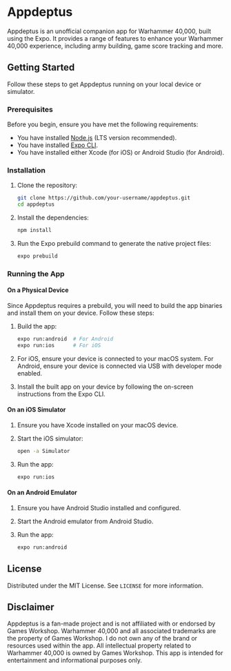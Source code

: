 # Appdeptus

Appdeptus is an unofficial companion app for Warhammer 40,000, built using the Expo. It provides a range of features to enhance your Warhammer 40,000 experience, including army building, game score tracking and more.

## Getting Started

Follow these steps to get Appdeptus running on your local device or simulator.

### Prerequisites

Before you begin, ensure you have met the following requirements:

- You have installed [Node.js](https://nodejs.org/en/download/) (LTS version recommended).
- You have installed [Expo CLI](https://docs.expo.dev/get-started/installation/).
- You have installed either Xcode (for iOS) or Android Studio (for Android).

### Installation

1. Clone the repository:

   ```bash
   git clone https://github.com/your-username/appdeptus.git
   cd appdeptus
   ```

2. Install the dependencies:

   ```bash
   npm install
   ```

3. Run the Expo prebuild command to generate the native project files:

   ```bash
   expo prebuild
   ```

### Running the App

#### On a Physical Device

Since Appdeptus requires a prebuild, you will need to build the app binaries and install them on your device. Follow these steps:

1. Build the app:

   ```bash
   expo run:android  # For Android
   expo run:ios      # For iOS
   ```

2. For iOS, ensure your device is connected to your macOS system. For Android, ensure your device is connected via USB with developer mode enabled.

3. Install the built app on your device by following the on-screen instructions from the Expo CLI.

#### On an iOS Simulator

1. Ensure you have Xcode installed on your macOS device.
2. Start the iOS simulator:

   ```bash
   open -a Simulator
   ```

3. Run the app:

   ```bash
   expo run:ios
   ```

#### On an Android Emulator

1. Ensure you have Android Studio installed and configured.
2. Start the Android emulator from Android Studio.
3. Run the app:

   ```bash
   expo run:android
   ```

## License

Distributed under the MIT License. See `LICENSE` for more information.

## Disclaimer

Appdeptus is a fan-made project and is not affiliated with or endorsed by Games Workshop. Warhammer 40,000 and all associated trademarks are the property of Games Workshop. I do not own any of the brand or resources used within the app. All intellectual property related to Warhammer 40,000 is owned by Games Workshop. This app is intended for entertainment and informational purposes only.
